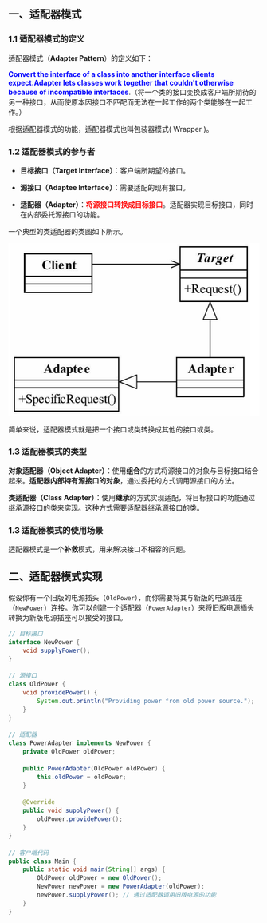 ## 一、适配器模式

### 1.1 适配器模式的定义

适配器模式（**Adapter Pattern**）的定义如下：

<font color="blue">**Convert the interface of a class into another interface clients expect.Adapter lets classes work together that couldn't otherwise because of incompatible interfaces**</font>.（将一个类的接口变换成客户端所期待的另一种接口，从而使原本因接口不匹配而无法在一起工作的两个类能够在一起工 作。）

根据适配器模式的功能，适配器模式也叫包装器模式( Wrapper )。





### 1.2 适配器模式的参与者

- **目标接口（Target Interface）**：客户端所期望的接口。

- **源接口（Adaptee Interface）**：需要适配的现有接口。

- **适配器（Adapter）**：<font color="red">**将源接口转换成目标接口**</font>。适配器实现目标接口，同时在内部委托源接口的功能。

一个典型的类适配器的类图如下所示。

<img src="images/image-20240905163042244.png" alt="image-20240905163042244" style="zoom:80%;" />



简单来说，适配器模式就是把一个接口或类转换成其他的接口或类。



### 1.3 适配器模式的类型

**对象适配器（Object Adapter）**：使用**组合**的方式将源接口的对象与目标接口结合起来。**适配器内部持有源接口的对象**，通过委托的方式调用源接口的方法。

**类适配器（Class Adapter）**：使用**继承**的方式实现适配，将目标接口的功能通过继承源接口的类来实现。这种方式需要适配器继承源接口的类。



### 1.3 适配器模式的使用场景

适配器模式是一个**补救**模式，用来解决接口不相容的问题。







## 二、适配器模式实现

假设你有一个旧版的电源插头（`OldPower`），而你需要将其与新版的电源插座（`NewPower`）连接。你可以创建一个适配器（`PowerAdapter`）来将旧版电源插头转换为新版电源插座可以接受的接口。

```java
// 目标接口
interface NewPower {
    void supplyPower();
}

// 源接口
class OldPower {
    void providePower() {
        System.out.println("Providing power from old power source.");
    }
}

// 适配器
class PowerAdapter implements NewPower {
    private OldPower oldPower;

    public PowerAdapter(OldPower oldPower) {
        this.oldPower = oldPower;
    }

    @Override
    public void supplyPower() {
        oldPower.providePower();
    }
}

// 客户端代码
public class Main {
    public static void main(String[] args) {
        OldPower oldPower = new OldPower();
        NewPower newPower = new PowerAdapter(oldPower);
        newPower.supplyPower(); // 通过适配器调用旧版电源的功能
    }
}

```

